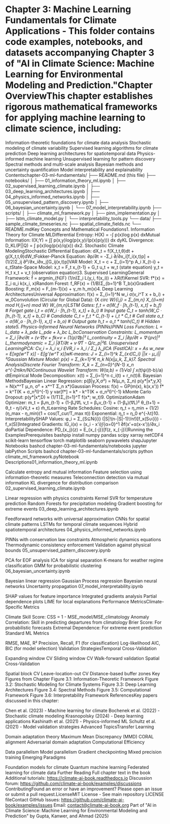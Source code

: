 # Chapter 3: Machine Learning Fundamentals for Climate Applications - This folder contains code examples, notebooks, and datasets accompanying Chapter 3 of "AI in Climate Science: Machine Learning for Environmental Modeling and Prediction."Chapter OverviewThis chapter establishes rigorous mathematical frameworks for applying machine learning to climate science, including:
Information-theoretic foundations for climate data analysis
Stochastic modeling of climate variability
Supervised learning algorithms for climate prediction
Deep learning architectures for spatiotemporal data
Physics-informed machine learning
Unsupervised learning for pattern discovery
Spectral methods and multi-scale analysis
Bayesian methods and uncertainty quantification
Model interpretability and explainability
Contentschapter-03-ml-fundamentals/
├── README.md (this file)
├── notebooks/
│   ├── 01_information_theory_ml.ipynb
│   ├── 02_supervised_learning_climate.ipynb
│   ├── 03_deep_learning_architectures.ipynb
│   ├── 04_physics_informed_networks.ipynb
│   ├── 05_unsupervised_pattern_discovery.ipynb
│   ├── 06_bayesian_uncertainty.ipynb
│   └── 07_model_interpretability.ipynb
├── scripts/
│   ├── climate_ml_framework.py
│   ├── pinn_implementation.py
│   ├── lstm_climate_model.py
│   └── interpretability_tools.py
└── data/
    ├── sample_climate_timeseries.nc
    ├── spatial_climate_fields.nc
    └── README.mdKey Concepts and Mathematical Foundations1. Information Theory for Climate MLDifferential Entropy:
H(X) = -∫ p(x)log p(x) dxMutual Information:
I(X;Y) = ∫∫ p(x,y)log(p(x,y)/(p(x)p(y))) dx dyKL Divergence:
D_KL(P||Q) = ∫ p(x)log(p(x)/q(x)) dx2. Stochastic Climate ModelingStochastic Differential Equation:
dX_t = f(X_t,t,θ)dt + g(X_t,t,θ)dW_tFokker-Planck Equation:
∂p/∂t = -Σ_i ∂/∂x_i[f_i(x,t)p] + (1/2)Σ_ij ∂²/∂x_i∂x_j[G_ij(x,t)p]VAR Model:
X_t = c + Σ_{i=1}^p A_i X_{t-i} + ε_tState-Space Model:
x_t = F_t x_{t-1} + G_t u_t + w_t  (state equation)
y_t = H_t x_t + v_t                 (observation equation)3. Supervised LearningGeneral Framework:
f̂ = argmin_{f∈F} (1/n)Σ_i L(y_i, f(x_i)) + λR(f)Kernel SVR:
f*(x) = Σ_i α_i k(x_i, x)Random Forest:
f_RF(x) = (1/B)Σ_{b=1}^B T_b(x)Gradient Boosting:
F_m(x) = F_{m-1}(x) + γ_m h_m(x)4. Deep Learning ArchitecturesUniversal Approximation:
f(x) = Σ_{i=1}^N w_i σ(v_i^T x + b_i) + w_0Convolution (Circular for Global Data):
(X *_circ W)_{i,j} = Σ_{m,n} X_{(i+m) mod H,(j+n) mod W} W_{m,n}LSTM Gates:
f_t = σ(W_f · [h_{t-1}, x_t] + b_f)      # Forget gate
i_t = σ(W_i · [h_{t-1}, x_t] + b_i)      # Input gate
C̃_t = tanh(W_C · [h_{t-1}, x_t] + b_C)  # Candidate
C_t = f_t * C_{t-1} + i_t * C̃_t         # Cell state
o_t = σ(W_o · [h_{t-1}, x_t] + b_o)      # Output gate
h_t = o_t * tanh(C_t)                     # Hidden state5. Physics-Informed Neural Networks (PINNs)PINN Loss Function:
L = L_data + λ_pde L_pde + λ_bc L_bcConservation Constraints:
L_momentum = Σ_i |∂v/∂t + (v·∇)v + fk×v + (1/ρ)∇p|²
L_continuity = Σ_i |∂ρ/∂t + ∇·(ρv)|²
L_thermodynamic = Σ_i |∂T/∂t + v·∇T - Q/c_p|²6. Unsupervised LearningPCA:
Cv_i = λ_i v_i
EVR_i = λ_i / Σ_j λ_jICA (FastICA):
x = As
w_new = E[xg(w^T x)] - E[g'(w^T x)]wK-means:
J = Σ_{i=1}^k Σ_{x∈C_i} ||x - μ_i||²Gaussian Mixture Model:
p(x) = Σ_{k=1}^K π_k N(x|μ_k, Σ_k)7. Spectral AnalysisDiscrete Fourier Transform:
X_k = Σ_{n=0}^{N-1} x_n e^{-2πikn/N}Continuous Wavelet Transform:
W(a,b) = (1/√a) ∫ x(t)ψ*((t-b)/a) dtEmpirical Mode Decomposition:
x(t) = Σ_{i=1}^n c_i(t) + r_n(t)8. Bayesian MethodsBayesian Linear Regression:
p(β|y,X,σ²) = N(μ_n, Σ_n)
p(y*|x*,y,X) = N(x*^T μ_n, σ² + x*^T Σ_n x*)Gaussian Process:
f(x) ~ GP(m(x), k(x,x'))
f̄* = k^T(K + σ_n²I)^{-1} y
var[f*] = k* - k^T(K + σ_n²I)^{-1} kMonte Carlo Dropout:
p(y*|x*,D) ≈ (1/T)Σ_{t=1}^T f(x*; w_t)9. OptimizationAdam Optimizer:
m_t = β₁m_{t-1} + (1-β₁)∇L
v_t = β₂v_{t-1} + (1-β₂)(∇L)²
θ_{t+1} = θ_t - η/(√v̂_t + ε) m̂_tLearning Rate Schedules:
Cosine: η_t = η_min + (1/2)(η_max - η_min)(1 + cos(T_cur/T_max π))
Exponential: η_t = η_0 e^{-λt}10. InterpretabilitySHAP Values:
φ_i = Σ_{S⊆N\{i}} (|S|!(n-|S|-1)!/n!)[f_x(S∪{i}) - f_x(S)]Integrated Gradients:
IG_i(x) = (x_i - x'_i)∫_{α=0}^1 ∂f(x'+α(x-x'))/∂x_i dαPartial Dependence:
PD_{x_j}(z) = E_{x_{-j}}[f(z, x_{-j})]Running the ExamplesPrerequisites
bashpip install numpy pandas scipy xarray netCDF4 scikit-learn tensorflow torch matplotlib seaborn pywavelets shapJupyter Notebooks
bashcd chapter-03-ml-fundamentals/notebooks
jupyter labPython Scripts
bashcd chapter-03-ml-fundamentals/scripts
python climate_ml_framework.pyNotebook Descriptions01_information_theory_ml.ipynb

Calculate entropy and mutual information
Feature selection using information-theoretic measures
Teleconnection detection via mutual information
KL divergence for distribution comparison
02_supervised_learning_climate.ipynb

Linear regression with physics constraints
Kernel SVR for temperature prediction
Random Forests for precipitation modeling
Gradient boosting for extreme events
03_deep_learning_architectures.ipynb

Feedforward networks with universal approximation
CNNs for spatial climate patterns
LSTMs for temporal climate sequences
Hybrid spatiotemporal architectures
04_physics_informed_networks.ipynb

PINNs with conservation law constraints
Atmospheric dynamics equations
Thermodynamic consistency enforcement
Validation against physical bounds
05_unsupervised_pattern_discovery.ipynb

PCA for EOF analysis
ICA for signal separation
K-means for weather regime classification
GMM for probabilistic clustering
06_bayesian_uncertainty.ipynb

Bayesian linear regression
Gaussian Process regression
Bayesian neural networks
Uncertainty propagation
07_model_interpretability.ipynb

SHAP values for feature importance
Integrated gradients analysis
Partial dependence plots
LIME for local explanations
Performance MetricsClimate-Specific Metrics

Climate Skill Score: CSS = 1 - MSE_model/MSE_climatology
Anomaly Correlation: Skill in predicting departures from climatology
Brier Score: For probabilistic forecasts
Extremal Dependence: For extreme event prediction
Standard ML Metrics

RMSE, MAE, R²
Precision, Recall, F1 (for classification)
Log-likelihood
AIC, BIC (for model selection)
Validation StrategiesTemporal Cross-Validation

Expanding window CV
Sliding window CV
Walk-forward validation
Spatial Cross-Validation

Spatial block CV
Leave-location-out CV
Distance-based buffer zones
Key Figures from Chapter
Figure 3.1: Information-Theoretic Framework
Figure 3.2: Stochastic Modeling for Climate Systems
Figure 3.3: Deep Learning Architectures
Figure 3.4: Spectral Methods
Figure 3.5: Computational Framework
Figure 3.6: Interpretability Framework
ReferencesKey papers discussed in this chapter:

Chen et al. (2023) - Machine learning for climate
Bochenek et al. (2022) - Stochastic climate modeling
Krasnopolsky (2024) - Deep learning applications
Kashinath et al. (2021) - Physics-informed ML
Schultz et al. (2021) - Model validation strategies
Advanced TopicsTransfer Learning

Domain adaptation theory
Maximum Mean Discrepancy (MMD)
CORAL alignment
Adversarial domain adaptation
Computational Efficiency

Data parallelism
Model parallelism
Gradient checkpointing
Mixed precision training
Emerging Paradigms

Foundation models for climate
Quantum machine learning
Federated learning for climate data
Further Reading
Full chapter text in the book
Additional tutorials: https://climate-ai-book.readthedocs.io
Discussion forum: https://github.com/climate-ai-book/examples/discussions
ContributingFound an error or have an improvement? Please open an issue or submit a pull request.LicenseMIT License - See main repository LICENSE fileContact
GitHub Issues: https://github.com/climate-ai-book/examples/issues
Email: contact@climate-ai-book.org
Part of "AI in Climate Science: Machine Learning for Environmental Modeling and Prediction"
by Gupta, Kanwer, and Ahmad (2025)
